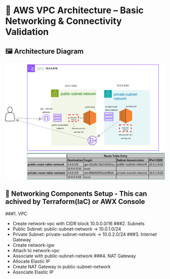 # 📐 AWS VPC Architecture – Basic Networking & Connectivity Validation

## 🖼️ Architecture Diagram
![AWS VPC Architecture](vpcnetwork.png)

## 🧱 Networking Components Setup - This can achived by Terraform(IaC) or AWX Console

###1. VPC
   - Create network-vpc with CIDR block 10.0.0.0/16
###2. Subnets
   - Public Subnet: public-subnet-network → 10.0.1.0/24
   - Private Subnet: private-subnet-network → 10.0.2.0/24
###3. Internet Gateway
   - Create network-igw
   - Attach to network-vpc
   - Associate with public-subnet-network
###4. NAT Gateway
   - Allocate Elastic IP
   - Create NAT Gateway in public-subnet-network
   - Associate Elastic IP













